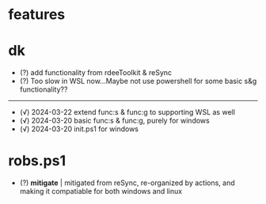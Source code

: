 # features

# dk

+ (?) add functionality from rdeeToolkit & reSync
+ (?) Too slow in WSL now...Maybe not use powershell for some basic s&g functionality??
***
+ (√) 2024-03-22  extend func:s & func:g to supporting WSL as well
+ (√) 2024-03-20  basic func:s & func:g, purely for windows
+ (√) 2024-03-20  init.ps1 for windows

# robs.ps1

+ (?) **mitigate** | mitigated from reSync, re-organized by actions, and making it compatiable for both windows and linux